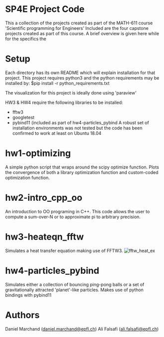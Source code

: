 # SP4E Project Code
This a collection of the projects created as part of the MATH-611 course 'Scientific programming for Engineers'
Included are the four capstone projects created as part of this course. A brief overview is given
here while for the specifics the 

# Setup
Each directory has its own README which will explain installation for that project. This project requires python3 and the python requirements may
be installed by:
     $pip install -r python_requirements.txt 

The visualization for this project is ideally done using 'paraview'

HW3 & HW4 require the following libraries to be installed:
- fftw3
- googletest
- pybind11 (included as part of hw4-particles_pybind
A robust set of installation environments was not tested but the code has been confirmed to work 
at least on Ubuntu 18.04

# hw1-optimizing 
A simple python script that wraps around the scipy optimize function. Plots the convergence of
both a library optimization function and custom-coded optimization function.

# hw2-intro_cpp_oo 
An introduction to OO programing in C++. This code allows the user to compute a sum-over-N or to
approximate pi to arbitrary precision. 

# hw3-heateqn_fftw 
Simulates a heat transfer equation making use of FFTW3. 
![fftw_heat_ex](https://github.com/DanielMarchand/particles_simulator/ex_animations/fftw_heat.gif)


# hw4-particles_pybind
Simulates either a collection of bouncing ping-pong balls or a set of gravitationally
attracted 'planet'-like particles. Makes use of python bindings with pybind11

# Authors
Daniel Marchand (daniel.marchand@epfl.ch)
Ali Falsafi (ali.falsafi@epfl.ch)
